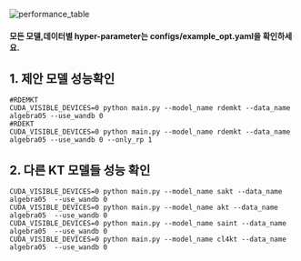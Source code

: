![performance_table](https://user-images.githubusercontent.com/55173544/210480097-a378b009-2f9d-4610-9b22-d73240572f34.PNG)





#### 모든 모델,데이터별 hyper-parameter는 configs/example_opt.yaml을 확인하세요. 

## 1.  제안 모델 성능확인  
```
#RDEMKT
CUDA_VISIBLE_DEVICES=0 python main.py --model_name rdemkt --data_name algebra05 --use_wandb 0
#RDEKT
CUDA_VISIBLE_DEVICES=0 python main.py --model_name rdemkt --data_name algebra05 --use_wandb 0 --only_rp 1
```     

## 2. 다른 KT 모델들 성능 확인 
```
CUDA_VISIBLE_DEVICES=0 python main.py --model_name sakt --data_name algebra05  --use_wandb 0
CUDA_VISIBLE_DEVICES=0 python main.py --model_name akt --data_name algebra05  --use_wandb 0
CUDA_VISIBLE_DEVICES=0 python main.py --model_name saint --data_name algebra05  --use_wandb 0
CUDA_VISIBLE_DEVICES=0 python main.py --model_name cl4kt --data_name algebra05  --use_wandb 0
```
